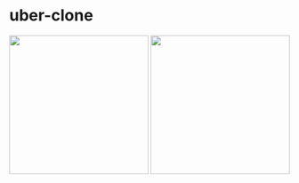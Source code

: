 # uber-clone
<img src="https://user-images.githubusercontent.com/36722468/209880440-c4ea9e3a-da78-4d29-a313-e9fda71ddda1.png" width="250">
<img src="https://user-images.githubusercontent.com/36722468/209880446-8808ee5f-d00f-49e7-8e6c-d92236bbf9df.png" width="250">
